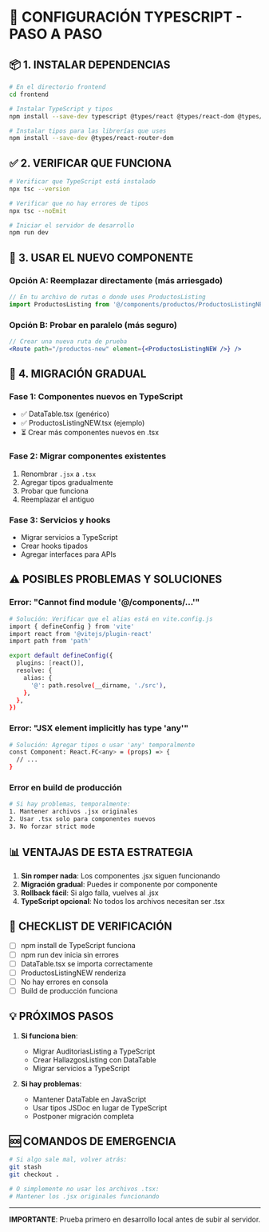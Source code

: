 # 🚀 CONFIGURACIÓN TYPESCRIPT - PASO A PASO

## 📦 **1. INSTALAR DEPENDENCIAS**

```bash
# En el directorio frontend
cd frontend

# Instalar TypeScript y tipos
npm install --save-dev typescript @types/react @types/react-dom @types/node

# Instalar tipos para las librerías que uses
npm install --save-dev @types/react-router-dom
```

## ✅ **2. VERIFICAR QUE FUNCIONA**

```bash
# Verificar que TypeScript está instalado
npx tsc --version

# Verificar que no hay errores de tipos
npx tsc --noEmit

# Iniciar el servidor de desarrollo
npm run dev
```

## 🎯 **3. USAR EL NUEVO COMPONENTE**

### **Opción A: Reemplazar directamente (más arriesgado)**
```jsx
// En tu archivo de rutas o donde uses ProductosListing
import ProductosListing from '@/components/productos/ProductosListingNEW';
```

### **Opción B: Probar en paralelo (más seguro)**
```jsx
// Crear una nueva ruta de prueba
<Route path="/productos-new" element={<ProductosListingNEW />} />
```

## 🔄 **4. MIGRACIÓN GRADUAL**

### **Fase 1: Componentes nuevos en TypeScript**
- ✅ DataTable.tsx (genérico)
- ✅ ProductosListingNEW.tsx (ejemplo)
- ⏳ Crear más componentes nuevos en .tsx

### **Fase 2: Migrar componentes existentes**
1. Renombrar `.jsx` a `.tsx`
2. Agregar tipos gradualmente
3. Probar que funciona
4. Reemplazar el antiguo

### **Fase 3: Servicios y hooks**
- Migrar servicios a TypeScript
- Crear hooks tipados
- Agregar interfaces para APIs

## ⚠️ **POSIBLES PROBLEMAS Y SOLUCIONES**

### **Error: "Cannot find module '@/components/...'"**
```bash
# Solución: Verificar que el alias está en vite.config.js
import { defineConfig } from 'vite'
import react from '@vitejs/plugin-react'
import path from 'path'

export default defineConfig({
  plugins: [react()],
  resolve: {
    alias: {
      '@': path.resolve(__dirname, './src'),
    },
  },
})
```

### **Error: "JSX element implicitly has type 'any'"**
```bash
# Solución: Agregar tipos o usar 'any' temporalmente
const Component: React.FC<any> = (props) => {
  // ...
}
```

### **Error en build de producción**
```bash
# Si hay problemas, temporalmente:
1. Mantener archivos .jsx originales
2. Usar .tsx solo para componentes nuevos
3. No forzar strict mode
```

## 📊 **VENTAJAS DE ESTA ESTRATEGIA**

1. **Sin romper nada**: Los componentes .jsx siguen funcionando
2. **Migración gradual**: Puedes ir componente por componente
3. **Rollback fácil**: Si algo falla, vuelves al .jsx
4. **TypeScript opcional**: No todos los archivos necesitan ser .tsx

## 🎯 **CHECKLIST DE VERIFICACIÓN**

- [ ] npm install de TypeScript funciona
- [ ] npm run dev inicia sin errores
- [ ] DataTable.tsx se importa correctamente
- [ ] ProductosListingNEW renderiza
- [ ] No hay errores en consola
- [ ] Build de producción funciona

## 💡 **PRÓXIMOS PASOS**

1. **Si funciona bien**:
   - Migrar AuditoriasListing a TypeScript
   - Crear HallazgosListing con DataTable
   - Migrar servicios a TypeScript

2. **Si hay problemas**:
   - Mantener DataTable en JavaScript
   - Usar tipos JSDoc en lugar de TypeScript
   - Postponer migración completa

## 🆘 **COMANDOS DE EMERGENCIA**

```bash
# Si algo sale mal, volver atrás:
git stash
git checkout .

# O simplemente no usar los archivos .tsx:
# Mantener los .jsx originales funcionando
```

---

**IMPORTANTE**: Prueba primero en desarrollo local antes de subir al servidor.

